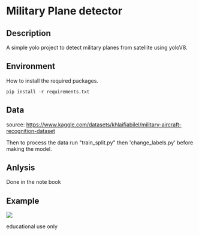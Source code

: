 # Military Plane detector

## Description 
A simple yolo project to detect military planes from satellite using yoloV8.

## Environment
How to install the required packages.
```
pip install -r requirements.txt
```

## Data
source: https://www.kaggle.com/datasets/khlaifiabilel/military-aircraft-recognition-dataset

Then to process the data run "train_split.py" then 'change_labels.py' before making the model. 

## Anlysis
Done in the note book

## Example 
<img src='https://i.imgur.com/NL7eRCn.jpg'>

educational use only
